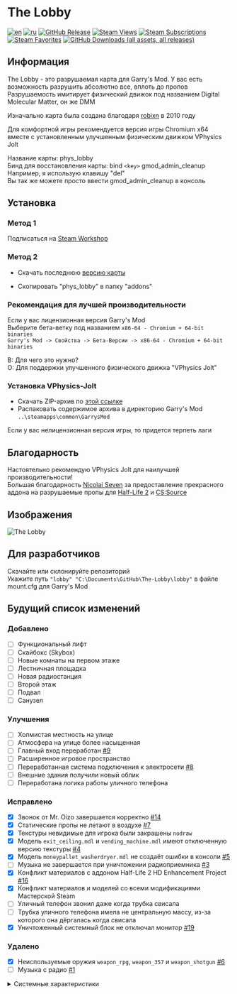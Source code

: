 # The Lobby

[![en][lang_en]](README.md)
[![ru][lang_ru]](README-RU.md)
[![GitHub Release][version_map]][latest_release]
[![Steam Views][steamviews]][steam_workshop]
[![Steam Subscriptions][steamsub]][steam_workshop]
[![Steam Favorites][steamfav]][steam_workshop]
[![GitHub Downloads (all assets, all releases)][downloads]][all_releases]

## Информация

The Lobby - это разрушаемая карта для Garry's Mod. У вас есть возможность разрушить абсолютно все, вплоть до пропов  
Разрушаемость имитирует физический движок под названием Digital Molecular Matter, он же DMM

Изначально карта была создана благодаря [robixn][robixn_showcase_physlobby] в 2010 году

Для комфортной игры рекомендуется версия игры Chromium x64 вместе с установленным улучшенным физическим движком VPhysics Jolt

Название карты: phys_lobby  
Бинд для восстановления карты: bind `<key>` gmod_admin_cleanup  
Например, я использую клавишу "del"  
Вы так же можете просто ввести gmod_admin_cleanup в консоль

## Установка
### Метод 1
Подписаться на [Steam Workshop][steam_workshop]
### Метод 2
+ Скачать последнюю [версию карты][download_latest_map]

+ Скопировать "phys_lobby" в папку "addons"

### Рекомендация для лучшей производительности

Если у вас лицензионная версия Garry's Mod  
Выберите бета-ветку под названием `x86-64 - Chromium + 64-bit binaries`  
`Garry's Mod -> Свойства -> Бета-Версии -> x86-64 - Chromium + 64-bit binaries`

В: Для чего это нужно?  
О: Для поддержки улучшенного физического движка "VPhysics Jolt"

### Установка VPhysics-Jolt

+ Скачать ZIP-архив по [этой ссылке][vphysics_gmod_build]
+ Распаковать содержимое архива в директорию Garry's Mod  
`..\steamapps\common\GarrysMod`

Если у вас нелицензионная версия игры, то придется терпеть лаги

## Благодарность

Настоятельно рекомендую VPhysics Jolt для наилучшей производительности!  
Большая благодарность [Nicolai Seven][author_nicolai] за предоставление прекрасного аддона на разрушаемые пропы для [Half-Life 2][author_nicolai_hl2] и [CS:Source][author_nicolai_css]

## Изображения

![The Lobby][phys_lobby_compare]

## Для разработчиков

Скачайте или склонируйте репозиторий  
Укажите путь `"lobby" "C:\Documents\GitHub\The-Lobby\lobby"` в файле mount.cfg для Garry's Mod

## Будущий список изменений

### Добавлено

- [ ] Функциональный лифт
- [ ] Скайбокс (Skybox)
- [ ] Новые комнаты на первом этаже
- [ ] Лестничная площадка
- [ ] Новая радиостанция
- [ ] Второй этаж
- [ ] Подвал
- [ ] Санузел

### Улучшения

- [ ] Холмистая местность на улице
- [ ] Атмосфера на улице более насыщенная
- [ ] Главный вход переработан [#9]
- [ ] Расширенное игровое пространство
- [ ] Переработанная система подключения к электросети [#8]
- [ ] Внешние здания получили новый облик
- [ ] Переработана логика работы уличного телефона

### Исправлено

- [x] Звонок от Mr. Oizo завершается корректно [#14]
- [x] Статические пропы не летают в воздухе [#7]
- [x] Текстуры невидимые для игрока были закрашены `nodraw`
- [x] Модель `exit_ceiling.mdl` и `vending_machine.mdl` имеют отключенную версию текстуры [#4]
- [x] Модель `moneypallet_washerdryer.mdl` не создаёт ошибки в консоли [#5]
- [ ] Музыка не завершается при уничтожении радиоприемника [#3]
- [x] Конфликт материалов с аддоном Half-Life 2 HD Enhancement Project [#16]
- [x] Конфликт материалов и моделей со всеми модификациями Мастерской Steam
- [ ] Уличный телефон звонил даже когда трубка свисала
- [ ] Трубка уличного телефона имела не центральную массу, из-за которого она дёргалась когда свисала
- [x] Уничтоженный системный блок не отключал монитор [#19]

### Удалено

- [x] Неиспользуемые оружия `weapon_rpg`, `weapon_357` и `weapon_shotgun` [#6]
- [ ] Музыка с радио [#1]

<details> <summary> Системные характеристики </summary> 29 Октября 2023г - Была приобретена GTX 1660 Super 6GB за 3200 лей </details>

<!-- shields.io -->
[lang_en]: https://img.shields.io/badge/lang-English%20%F0%9F%87%AC%F0%9F%87%A7-white
[lang_ru]: https://img.shields.io/badge/%D1%8F%D0%B7%D1%8B%D0%BA-%D0%A0%D1%83%D1%81%D1%81%D0%BA%D0%B8%D0%B9%20%F0%9F%87%B7%F0%9F%87%BA-white
[latest_release]: https://github.com/boxden/The-Lobby/releases/tag/v1.0.1
[all_releases]: https://github.com/boxden/The-Lobby/releases
[version_map]: https://img.shields.io/github/v/release/boxden/The-Lobby
[steamviews]: https://img.shields.io/steam/views/2886996246
[steamsub]: https://img.shields.io/steam/subscriptions/2886996246
[steamfav]: https://img.shields.io/steam/favorites/2886996246
[downloads]: https://img.shields.io/github/downloads/boxden/The-Lobby/total

<!-- Links -->
[robixn_showcase_physlobby]: https://www.youtube.com/watch?v=N7MYttLnHpA
[steam_workshop]: https://steamcommunity.com/sharedfiles/filedetails/?id=2886996246
[phys_lobby_compare]: https://all-mods.ru/wp-content/uploads/2022/11/phys_lobby.gif
[vphysics_gmod_build]: https://github.com/misyltoad/VPhysics-Jolt/releases/download/0.20/vphysics_jolt_0.20_gmod_win64.zip
[download_latest_map]: https://github.com/boxden/The-Lobby/releases/download/v1.0.1/the_lobby_2886996246.7z
[author_nicolai]: https://steamcommunity.com/id/nicolai_seven
[author_nicolai_hl2]: https://steamcommunity.com/sharedfiles/filedetails/?id=767948098
[author_nicolai_css]: https://steamcommunity.com/sharedfiles/filedetails/?id=2701419409

<!-- Issues -->
[#1]: https://github.com/boxden/The-Lobby/issues/1
[#3]: https://github.com/boxden/The-Lobby/issues/3
[#4]: https://github.com/boxden/The-Lobby/issues/4
[#5]: https://github.com/boxden/The-Lobby/issues/5
[#6]: https://github.com/boxden/The-Lobby/issues/6
[#7]: https://github.com/boxden/The-Lobby/issues/7
[#8]: https://github.com/boxden/The-Lobby/issues/8
[#9]: https://github.com/boxden/The-Lobby/issues/9
[#14]: https://github.com/boxden/The-Lobby/issues/14
[#16]: https://github.com/boxden/The-Lobby/issues/16
[#19]: https://github.com/boxden/The-Lobby/issues/19